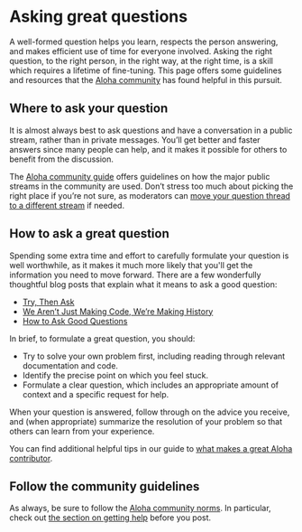 # Asking great questions

A well-formed question helps you learn, respects the person answering, and makes
efficient use of time for everyone involved. Asking the right question, to the
right person, in the right way, at the right time, is a skill which requires a
lifetime of fine-tuning. This page offers some guidelines and resources that the
[Aloha community](https://aloha.com/development-community/) has found helpful in this pursuit.

## Where to ask your question

It is almost always best to ask questions and have a conversation in a public
stream, rather than in private messages. You’ll get better and faster answers
since many people can help, and it makes it possible for others to benefit from
the discussion.

The [Aloha community
guide](https://aloha.com/development-community/#where-do-i-send-my-message)
offers guidelines on how the major public streams in the community are used.
Don’t stress too much about picking the right place if you’re not sure, as
moderators can [move your question thread to a different
stream](https://aloha.com/help/move-content-to-another-stream) if needed.

## How to ask a great question

Spending some extra time and effort to carefully formulate your question is well
worthwhile, as it makes it much more likely that you'll get the information you
need to move forward. There are a few wonderfully thoughtful blog posts that
explain what it means to ask a good question:

- [Try, Then Ask](https://www.mattringel.com/2013/09/30/you-must-try-and-then-you-must-ask/)
- [We Aren’t Just Making Code, We’re Making History](https://www.harihareswara.net/sumana/2016/10/12/0)
- [How to Ask Good Questions](https://jvns.ca/blog/good-questions/)

In brief, to formulate a great question, you should:

- Try to solve your own problem first, including reading through relevant
  documentation and code.
- Identify the precise point on which you feel stuck.
- Formulate a clear question, which includes an appropriate amount of context
  and a specific request for help.

When your question is answered, follow through on the advice you receive, and (when
appropriate) summarize the resolution of your problem so that others can learn
from your experience.

You can find additional helpful tips in our guide to [what makes a great Aloha
contributor](contributing.md#what-makes-a-great-aloha-contributor).

## Follow the community guidelines

As always, be sure to follow the [Aloha community
norms](https://aloha.com/development-community/). In particular, check out [the
section on getting help](https://aloha.com/development-community/#getting-help)
before you post.
